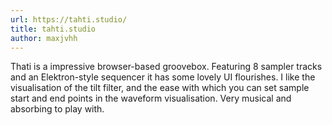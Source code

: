 ```yaml
---
url: https://tahti.studio/
title: tahti.studio
author: maxjvhh
---
```


Thati is a impressive browser-based groovebox. Featuring 8 sampler tracks and an Elektron-style sequencer it has some lovely UI flourishes. I like the visualisation of the tilt filter, and the ease with which you can set sample start and end points in the waveform visualisation. Very musical and absorbing to play with.
